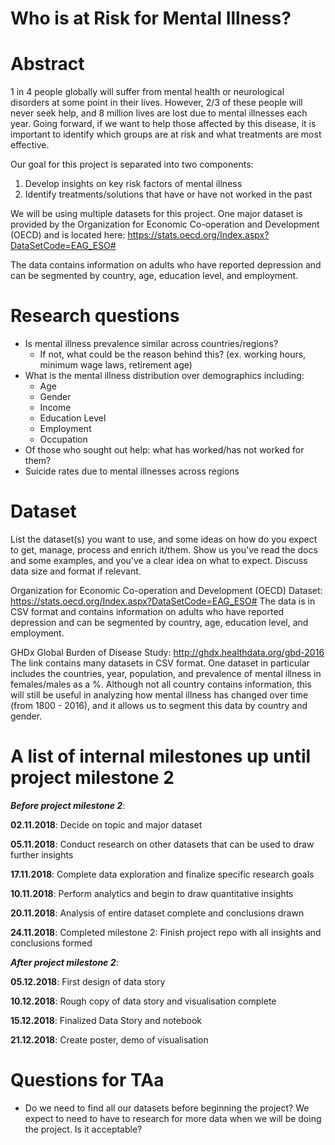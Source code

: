 # Who is at Risk for Mental Illness?

# Abstract

1 in 4 people globally will suffer from mental health or neurological disorders at some point in their lives. However, 2/3 of these people will never seek help, and 8 million lives are lost due to mental illnesses each year. Going forward, if we want to help those affected by this disease, it is important to identify which groups are at risk and what treatments are most effective.

Our goal for this project is separated into two components:
1. Develop insights on key risk factors of mental illness
2. Identify treatments/solutions that have or have not worked in the past

We will be using multiple datasets for this project. One major dataset is provided by the Organization for Economic Co-operation and Development (OECD) and is located here: https://stats.oecd.org/Index.aspx?DataSetCode=EAG_ESO#

The data contains information on adults who have reported depression and can be segmented by country, age, education level, and employment.

# Research questions
- Is mental illness prevalence similar across countries/regions?
    - If not, what could be the reason behind this? (ex. working hours, minimum wage laws, retirement age)
- What is the mental illness distribution over demographics including:
    - Age
    - Gender
    - Income
    - Education Level
    - Employment
    - Occupation
- Of those who sought out help: what has worked/has not worked for them?
- Suicide rates due to mental illnesses across regions

# Dataset

List the dataset(s) you want to use, and some ideas on how do you expect to get, manage, process and enrich it/them. Show us you've read the docs and some examples, and you've a clear idea on what to expect. Discuss data size and format if relevant.

Organization for Economic Co-operation and Development (OECD) Dataset: https://stats.oecd.org/Index.aspx?DataSetCode=EAG_ESO#
The data is in CSV format and contains information on adults who have reported depression and can be segmented by country, age, education level, and employment.

GHDx Global Burden of Disease Study: http://ghdx.healthdata.org/gbd-2016 
The link contains many datasets in CSV format. One dataset in particular includes the countries, year, population, and prevalence of mental illness in females/males as a %. Although not all country contains information, this will still be useful in analyzing how mental illness has changed over time (from 1800 - 2016), and it allows us to segment this data by country and gender. 

# A list of internal milestones up until project milestone 2

***Before project milestone 2***:

**02.11.2018**: Decide on topic and major dataset

**05.11.2018**: Conduct research on other datasets that can be used to draw further insights

**17.11.2018**: Complete data exploration and finalize specific research goals

**10.11.2018**: Perform analytics and begin to draw quantitative insights

**20.11.2018**: Analysis of entire dataset complete and conclusions drawn

**24.11.2018**: Completed milestone 2: Finish project repo with all insights and conclusions formed

***After project milestone 2***:

**05.12.2018**: First design of data story

**10.12.2018**: Rough copy of data story and visualisation complete

**15.12.2018**: Finalized Data Story and notebook

**21.12.2018**: Create poster, demo of visualisation


# Questions for TAa
- Do we need to find all our datasets before beginning the project? We expect to need to have to research for more data when we will be doing the project. Is it acceptable?
